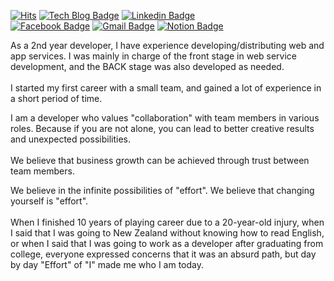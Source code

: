 [![Hits](https://hits.seeyoufarm.com/api/count/incr/badge.svg?url=https%3A%2F%2Fgithub.com%2FSangchoKim&count_bg=%2311754F&title_bg=%23555555&icon=&icon_color=%23E7E7E7&title=hits&edge_flat=false)](https://hits.seeyoufarm.com)
[![Tech Blog Badge](http://img.shields.io/badge/-Tech%20blog-black?style=flat-square&logo=bloglovin&link=https://sangcho.tistory.com/)](https://sangcho.tistory.com/)
[![Linkedin Badge](https://img.shields.io/badge/-LinkedIn-blue?style=flat-square&logo=Linkedin&logoColor=white&link=https://www.linkedin.com/in/rlatkdch14/)](https://www.linkedin.com/in/rlatkdch14/)	
[![Facebook Badge](https://img.shields.io/badge/facebook-1877f2?style=flat-square&logo=facebook&logoColor=white&link=https://www.facebook.com/belle.korea.store/)](https://www.facebook.com/belle.korea.store/)
[![Gmail Badge](https://img.shields.io/badge/Gmail-d14836?style=flat-square&logo=Gmail&logoColor=white&link=mailto:wjdrms1919@gmail.com)](mailto:wjdrms1919@gmail.com)
[![Notion Badge](https://img.shields.io/badge/Resume-yellow?style=flat-square&logo=Notion&logoColor=black&link=https://scientific-shawl-44f.notion.site/Santos-84e316a2b9b64c8f8562c3989eb8ef1c)](https://scientific-shawl-44f.notion.site/Santos-84e316a2b9b64c8f8562c3989eb8ef1c)

<!-- [![Santos's github stat](https://github-readme-stats.vercel.app/api?username=SangchoKim&hide=prs,issues&show_icons=true&theme=radical)](https://github.com/anuraghazra/github-readme-stats) -->

  As a 2nd year developer, I have experience developing/distributing web
          and app services. I was mainly in charge of the front stage in web
          service development, and the BACK stage was also developed as needed.
          <br />
          <br /> I started my first career with a small team, and gained a lot
          of experience in a short period of time.
          
  I am a developer who values ​​"collaboration" with team members in
          various roles. Because if you are not alone, you can lead to better
          creative results and unexpected possibilities.
          <br />
          <br /> We believe that business growth can be achieved through trust
          between team members.
          
          
  We believe in the infinite possibilities of "effort". We believe that
          changing yourself is "effort". <br />
          <br /> When I finished 10 years of playing career due to a 20-year-old
          injury, when I said that I was going to New Zealand without knowing
          how to read English, or when I said that I was going to work as a
          developer after graduating from college, everyone expressed concerns
          that it was an absurd path, but day by day "Effort" of "I" made me who
          I am today.
 
<!--
**SangchoKim/SangchoKim** is a ✨ _special_ ✨ repository because its `README.md` (this file) appears on your GitHub profile.

Here are some ideas to get you started:

- 🔭 I’m currently working on ...
- 🌱 I’m currently learning ...
- 👯 I’m looking to collaborate on ...
- 🤔 I’m looking for help with ...
- 💬 Ask me about ...
- 📫 How to reach me: ...
- 😄 Pronouns: ...
- ⚡ Fun fact: ...
-->
